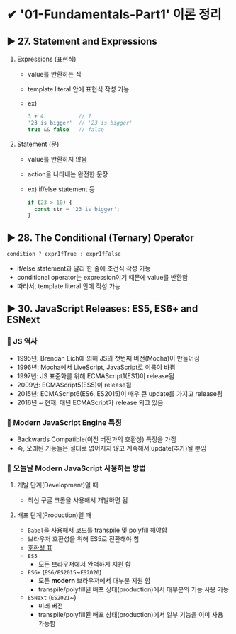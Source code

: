 # ✔ '01-Fundamentals-Part1' 이론 정리


## ▶ 27. Statement and Expressions

1. Expressions (표현식)
   
   - value를 반환하는 식
   - template literal 안에 표현식 작성 가능
   - ex)

      ```js
      3 + 4           // 7
      '23 is bigger'  // '23 is bigger'
      true && false   // false
      ```

2. Statement (문)

   - value를 반환하지 않음
   - action을 나타내는 완전한 문장
   - ex) if/else statement 등

      ```js
      if (23 > 10) {
        const str = '23 is bigger';
      }
      ```


## ▶ 28. The Conditional (Ternary) Operator

```js
condition ? exprIfTrue : exprIfFalse
```

- if/else statement과 달리 한 줄에 조건식 작성 가능
- conditional operator는 expression이기 때문에 value를 반환함
- 따라서, template literal 안에 작성 가능


## ▶ 30. JavaScript Releases: ES5, ES6+ and ESNext

### 🔹 JS 역사
- 1995년: Brendan Eich에 의해 JS의 첫번째 버전(Mocha)이 만들어짐
- 1996년: Mocha에서 LiveScript, JavaScript로 이름이 바뀜
- 1997년: JS 표준화를 위해 ECMAScript1(ES1)이 release됨
- 2009년: ECMAScript5(ES5)이 release됨
- 2015년: ECMAScript6(ES6, ES2015)이 매우 큰 update를 가지고 release됨
- 2016년 ~ 현재: 매년 ECMAScript가 release 되고 있음

### 🔹 Modern JavaScript Engine 특징
- Backwards Compatible(이전 버전과의 호환성) 특징을 가짐
- 즉, 오래된 기능들은 절대로 없어지지 않고 계속해서 update(추가)될 뿐임

### 🔹 오늘날 Modern JavaScript 사용하는 방법
1. 개발 단계(Development)일 때
    - 최신 구글 크롬을 사용해서 개발하면 됨

2. 배포 단계(Production)일 때
    - `Babel`을 사용해서 코드를 transpile 및 polyfill 해야함
    - 브라우저 호환성을 위해 ES5로 전환해야 함
    - [호환성 표](http://kangax.github.io/compat-table/es6/)
    - `ES5`
      - 모든 브라우저에서 완벽하게 지원 함
    - `ES6+` (`ES6/ES2015`~`ES2020`)
      - 모든 **modern** 브라우저에서 대부분 지원 함
      - transpile/polyfill된 배포 상태(production)에서 대부분의 기능 사용 가능
    - `ESNext` (`ES2021`~)
      - 미래 버전
      - transpile/polyfill된 배포 상태(production)에서 일부 기능을 이미 사용 가능함
